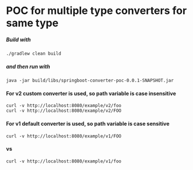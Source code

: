# POC for multiple type converters for same type

##### Build with 

```
./gradlew clean build
```

##### and then run with

```
java -jar build/libs/springboot-converter-poc-0.0.1-SNAPSHOT.jar
```

#### For v2 custom converter is used, so path variable is case insensitive

```
curl -v http://localhost:8080/example/v2/foo
curl -v http://localhost:8080/example/v2/FOO
```

#### For v1 default converter is used, so path variable is case sensitive

```
curl -v http://localhost:8080/example/v1/FOO
```

#### vs

```
curl -v http://localhost:8080/example/v1/foo
```
